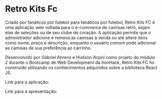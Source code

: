 # Retro Kits Fc

Criado por fanáticos por futebol para fanáticos por futebol, Retro Kits FC é uma aplicação web voltada para o e-commerce de camisas retrô, sejam elas de seleções ou de seu clube de coração. A aplicação permite que o admnistrador adicione e remova as camisas à venda ou até altere itens como nome, preço e descrição, enquanto o usuário comum pode adicionar as camisas de sua preferência ao carrinho.

Desenvolvido por Gabriel Ahrens e Hudson Arpini como projeto do módulo 2 durante o Bootcamp de Web Development da IronHack, Retro Kits FC foi construído utilizando os conhecimentos adquiridos sobre a biblioteca React JS.

Link para a aplicação:

Link para a apresentação:

